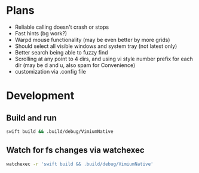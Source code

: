 # Plans

- Reliable calling doesn't crash or stops
- Fast hints (bg work?)
- Warpd mouse functionality (may be even better by more grids)
- Should select all visible windows and system tray (not latest only)
- Better search being able to fuzzy find
- Scrolling at any point to 4 dirs, and using vi style number prefix for each
  dir (may be d and u, also spam for Convenience)
- customization via .config file

# Development

## Build and run

```sh
swift build && .build/debug/VimiumNative
```

## Watch for fs changes via watchexec

```sh
watchexec -r 'swift build && .build/debug/VimiumNative'
```
